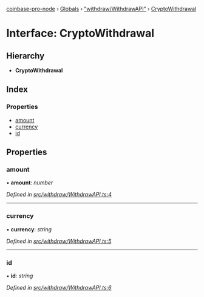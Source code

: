 [coinbase-pro-node](../README.md) › [Globals](../globals.md) › ["withdraw/WithdrawAPI"](../modules/_withdraw_withdrawapi_.md) › [CryptoWithdrawal](_withdraw_withdrawapi_.cryptowithdrawal.md)

# Interface: CryptoWithdrawal

## Hierarchy

- **CryptoWithdrawal**

## Index

### Properties

- [amount](_withdraw_withdrawapi_.cryptowithdrawal.md#amount)
- [currency](_withdraw_withdrawapi_.cryptowithdrawal.md#currency)
- [id](_withdraw_withdrawapi_.cryptowithdrawal.md#id)

## Properties

### amount

• **amount**: _number_

_Defined in [src/withdraw/WithdrawAPI.ts:4](https://github.com/bennyn/coinbase-pro-node/blob/ea7299d/src/withdraw/WithdrawAPI.ts#L4)_

---

### currency

• **currency**: _string_

_Defined in [src/withdraw/WithdrawAPI.ts:5](https://github.com/bennyn/coinbase-pro-node/blob/ea7299d/src/withdraw/WithdrawAPI.ts#L5)_

---

### id

• **id**: _string_

_Defined in [src/withdraw/WithdrawAPI.ts:6](https://github.com/bennyn/coinbase-pro-node/blob/ea7299d/src/withdraw/WithdrawAPI.ts#L6)_
